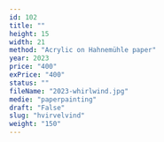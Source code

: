```yaml
---
id: 102
title: ""
height: 15
width: 21
method: "Acrylic on Hahnemühle paper"
year: 2023
price: "400"
exPrice: "400"
status: ""
fileName: "2023-whirlwind.jpg"
medie: "paperpainting"
draft: "False"
slug: "hvirvelvind"
weight: "150"
---
```


